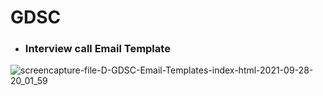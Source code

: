 # GDSC

+ ### Interview call Email Template

![screencapture-file-D-GDSC-Email-Templates-index-html-2021-09-28-20_01_59](https://user-images.githubusercontent.com/64412852/135113604-32b5fedf-6c8b-4a4e-a660-9d6acbf2289f.png)
